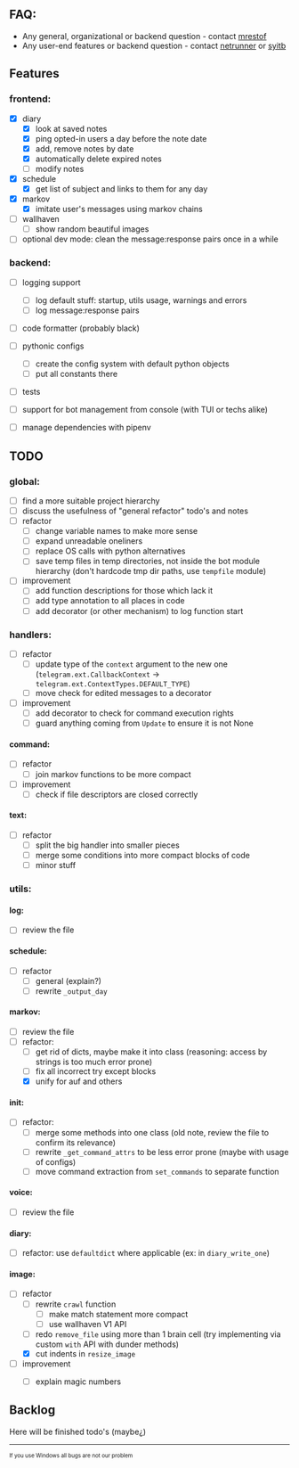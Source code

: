 ## FAQ:
- Any general, organizational or backend question -
    contact [mrestof](https://github.com/Mrestof)
- Any user-end features or backend question -
    contact [netrunner](https://github.com/netrunner4)
    or [syitb](https://github.com/GMtranscendence)


## Features

### frontend:
- [x] diary
  - [x] look at saved notes
  - [x] ping opted-in users a day before the note date
  - [x] add, remove notes by date
  - [x] automatically delete expired notes
  - [ ] modify notes
- [x] schedule
  - [x] get list of subject and links to them for any day
- [x] markov
  - [x] imitate user's messages using markov chains
- [ ] wallhaven
  - [ ] show random beautiful images
- [ ] optional dev mode: clean the message:response pairs once in a while

### backend:
- [ ] logging support
  - [ ] log default stuff: startup, utils usage, warnings and errors
  - [ ] log message:response pairs
- [ ] code formatter (probably black)
- [ ] pythonic configs
  - [ ] create the config system with default python objects
  - [ ] put all constants there
- [ ] tests
- [ ] support for bot management from console (with TUI or techs alike)
- [ ] manage dependencies with pipenv


## TODO

### global:
- [ ] find a more suitable project hierarchy
- [ ] discuss the usefulness of "general refactor" todo's and notes
- [ ] refactor
  - [ ] change variable names to make more sense
  - [ ] expand unreadable oneliners
  - [ ] replace OS calls with python alternatives
  - [ ] save temp files in temp directories, not inside the bot module hierarchy
    (don't hardcode tmp dir paths, use `tempfile` module)
- [ ] improvement
  - [ ] add function descriptions for those which lack it
  - [ ] add type annotation to all places in code
  - [ ] add decorator (or other mechanism) to log function start

### handlers:
- [ ] refactor
  - [ ] update type of the `context` argument to the new one
    (`telegram.ext.CallbackContext` -> `telegram.ext.ContextTypes.DEFAULT_TYPE`)
  - [ ] move check for edited messages to a decorator
- [ ] improvement
  - [ ] add decorator to check for command execution rights
  - [ ] guard anything coming from `Update` to ensure it is not None
#### command:
- [ ] refactor
  - [ ] join markov functions to be more compact
- [ ] improvement
    - [ ] check if file descriptors are closed correctly
#### text:
- [ ] refactor
  - [ ] split the big handler into smaller pieces
  - [ ] merge some conditions into more compact blocks of code
  - [ ] minor stuff

### utils:
#### log:
- [ ] review the file
#### schedule:
- [ ] refactor
  - [ ] general (explain?)
  - [ ] rewrite `_output_day`
#### markov:
- [ ] review the file
- [ ] refactor:
  - [ ] get rid of dicts, maybe make it into class
    (reasoning: access by strings is too much error prone)
  - [ ] fix all incorrect try except blocks
  - [x] unify for auf and others
#### init:
- [ ] refactor:
  - [ ] merge some methods into one class
      (old note, review the file to confirm its relevance)
  - [ ] rewrite `_get_command_attrs` to be less error prone
      (maybe with usage of configs)
  - [ ] move command extraction from `set_commands` to separate function
#### voice:
- [ ] review the file
#### diary:
- [ ] refactor: use `defaultdict` where applicable (ex: in `diary_write_one`)
#### image:
- [ ] refactor
  - [ ] rewrite `crawl` function
    - [ ] make match statement more compact
    - [ ] use wallhaven V1 API
  - [ ] redo `remove_file` using more than 1 brain cell
    (try implementing via custom `with` API with dunder methods)
  - [x] cut indents in `resize_image`
- [ ] improvement
  - [ ] explain magic numbers


## Backlog
Here will be finished todo's (maybe¿)


---
<sub><sup>If you use Windows all bugs are not our problem</sub></sup>
